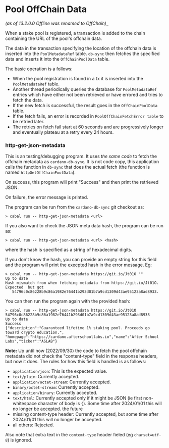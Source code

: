 # Pool OffChain Data

_(as of 13.2.0.0 Offline was renamed to OffChain)__

When a stake pool is registered, a transaction is added to the chain containing the URL of the
pool's offchain data.

The data in the transaction specifying the location of the offchain data is inserted into the
`PoolMetadataRef` table. `db-sync` then fetches the specified data and inserts it into the
`OffChainPoolData` table.

The basic operation is a follows:

* When the pool registration is found in a tx it is inserted into the `PoolMetadataRef` table.
* Another thread periodically queries the database for `PoolMetadataRef` entries which have either
  not been retrieved or have errored and tries to fetch the data.
* If the new fetch is successful, the result goes in the `OffChainPoolData` table.
* If the fetch fails, an error is recorded in `PoolOffChainFetchError table` to be retried later.
* The retries on fetch fail start at 60 seconds and are progressively longer and eventually plateau
  at a retry every 24 hours.

### http-get-json-metadata

This is an testing/debugging program. It uses *the same code* to fetch the offchain metadata as
`cardano-db-sync`. It is not code copy, this application calls the function in `db-sync` that does
the actual fetch (the function is named `httpGetOffChainPoolData`).

On success, this program will print "Success" and then print the retrieved JSON.

On failure, the error message is printed.

The program can be run from the `cardano-db-sync` git checkout as:
```
> cabal run -- http-get-json-metadata <url>
```

If you also want to check the JSON meta data hash, the program can be run as:
```
> cabal run -- http-get-json-metadata <url> <hash>
```
where the hash is specified as a string of hexadecimal digits.

If you don't know the hash, you can provide an empty string for this field and the program will
print the execpted hash in the error message. Eg:
```
> cabal run -- http-get-json-metadata https://git.io/Jt01O ""
Up to date
Hash mismatch from when fetching metadata from https://git.io/Jt01O. Expected  but got
   54796c0c86228b9c86a1982e76441b293d01b7a9cd1309d43ae95123a8ad8933.
```

You can then run the program again with the provided hash:
```
> cabal run -- http-get-json-metadata https://git.io/Jt01O 54796c0c86228b9c86a1982e76441b293d01b7a9cd1309d43ae95123a8ad8933
Up to date
Success
{"description":"Guaranteed lifetime 1% staking pool. Proceeds go toward crypto education.",
"homepage":"https://cardano.afterschoollabs.io","name":"After School Labs","ticker":"ASLAB"}
```

**Note:** Up until now (2022/09/30) the code to fetch the pool offchain metadata did not check the
"content-type" field in the response headers, but now it does. The rules for how this field is
handled is as follows:

* `application/json`: This is the expected value.
* `text/plain`: Currently accepted.
* `application/octet-stream`: Currently accepted.
* `binary/octet-stream`: Currently accepted.
* `application/binary`: Currently accepted.
* `text/html`: Currently accepted only if it might be JSON (ie first non-whitespace character of
      body is `{`). Some time after 2024/01/01 this will no longer be accepted.
     the future
* missing content-type header: Currently accepted, but some time after 2024/01/01 this will no
     longer be accepted.
* all others: Rejected.

Also note that extra text in the `comtemt-type` header fieled (eg `charset=utf-8`) is ignored.
